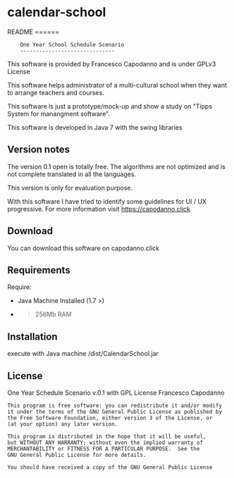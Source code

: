 # calendar-school
README
			======

	    One Year School Schedule Scenario
	    ------------------------------

This software is provided by Francesco Capodanno and is under GPLv3 License

This software helps administrator of a multi-cultural school when they want to arrange 
teachers and courses.

This software is just a prototype/mock-up and show a study on "Tipps System for manangment software".

This software is developed in Java 7 with the swing libraries


Version notes
-----------------

The version 0.1 open is totally free. The algorithms are not optimized and is not 
complete translated in all the languages.

This version is only for evaluation purpose. 

With this software I have tried to identify some guidelines for UI / UX progressive.
For more information visit https://capodanno.click


Download
--------

You can download this software on capodanno.click


Requirements
------------

Require:
  - Java Machine Installed (1.7 >)
  - >256Mb RAM 
 


Installation
------------

  execute with Java machine /dist/CalendarSchool.jar
  
License
-------
One Year Schedule Scenario v.0.1
with GPL License  Francesco Capodanno

    This program is free software: you can redistribute it and/or modify
    it under the terms of the GNU General Public License as published by
    the Free Software Foundation, either version 3 of the License, or
    (at your option) any later version.

    This program is distributed in the hope that it will be useful,
    but WITHOUT ANY WARRANTY; without even the implied warranty of
    MERCHANTABILITY or FITNESS FOR A PARTICULAR PURPOSE.  See the
    GNU General Public License for more details.

    You should have received a copy of the GNU General Public License
